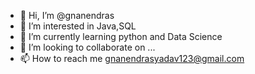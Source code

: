 - 👋 Hi, I’m @gnanendras
- 👀 I’m interested in Java,SQL
- 🌱 I’m currently learning python and Data Science
- 💞️ I’m looking to collaborate on ...
- 📫 How to reach me gnanendrasyadav123@gmail.com

<!---
gnanendras/gnanendras is a ✨ special ✨ repository because its `README.md` (this file) appears on your GitHub profile.
You can click the Preview link to take a look at your changes.
--->
